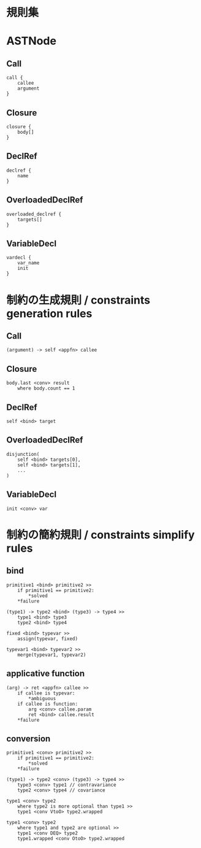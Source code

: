 # 規則集

# ASTNode

## Call

```
call {
    callee
    argument
}
```

## Closure

```
closure {
    body[]
}
```

## DeclRef

```
declref {
    name
}
```

## OverloadedDeclRef

```
overloaded_declref {
    targets[]
}
```

## VariableDecl

```
vardecl {
    var_name
    init
}
```

# 制約の生成規則 / constraints generation rules

## Call

```
(argument) -> self <appfn> callee
```

## Closure

```
body.last <conv> result
    where body.count == 1
```

## DeclRef

```
self <bind> target
```

## OverloadedDeclRef

```
disjunction(
    self <bind> targets[0],
    self <bind> targets[1],
    ...
)
```

## VariableDecl

```
init <conv> var
```

# 制約の簡約規則 / constraints simplify rules

## bind

```
primitive1 <bind> primitive2 >>
    if primitive1 == primitive2:
        *solved
    *failure
```

```
(type1) -> type2 <bind> (type3) -> type4 >>
    type1 <bind> type3
    type2 <bind> type4
```

```
fixed <bind> typevar >>
    assign(typevar, fixed)
```

```
typevar1 <bind> typevar2 >>
    merge(typevar1, typevar2)
```

## applicative function

```
(arg) -> ret <appfn> callee >>
    if callee is typevar:
        *ambiguous
    if callee is function:
        arg <conv> callee.param
        ret <bind> callee.result
    *failure
```

## conversion

```
primitive1 <conv> primitive2 >>
    if primitive1 == primitive2:
        *solved
    *failure
```

```
(type1) -> type2 <conv> (type3) -> type4 >>
    type3 <conv> type1 // contravariance
    type2 <conv> type4 // covariance
```

```
type1 <conv> type2
    where type2 is more optional than type1 >>
    type1 <conv VtoO> type2.wrapped
```

```
type1 <conv> type2
    where type1 and type2 are optional >>
    type1 <conv DEQ> type2
    type1.wrapped <conv OtoO> type2.wrapped
```
